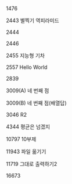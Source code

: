 



1476 


2443 별찍기 역피라미드


2444 


2446 


2455 지능형 기차 



2557 Hello World 



2839 



3009(A) 네 번째 점 



3009(B) 네 번째 점(배열답)




3046 R2 


4344 평균은 넘겠지 



10797 10부제 


11943 파일 옮기기 


11719 그대로 출력하기2


16673
